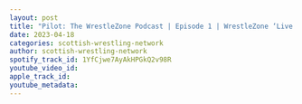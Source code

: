 ```yaml
---
layout: post
title: "Pilot: The WrestleZone Podcast | Episode 1 | WrestleZone ‘Live from the Training Academy’ (22 Apr 2023) Preview"
date: 2023-04-18
categories: scottish-wrestling-network
author: scottish-wrestling-network
spotify_track_id: 1YfCjwe7AyAkHPGkQ2v98R
youtube_video_id: 
apple_track_id: 
youtube_metadata: 
---
```

